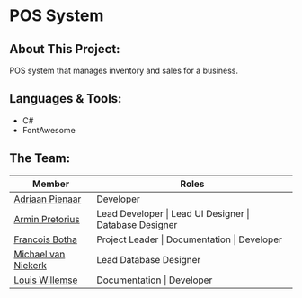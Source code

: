 # POS System
## About This Project:
POS system that manages inventory and sales for a business.

## Languages & Tools:
- C#
- FontAwesome

## The Team:
|Member|Roles|
|---|---|
|[Adriaan Pienaar](https://github.com/Adriaan0108)|Developer|
|[Armin Pretorius](https://github.com/ArminPretorius)|Lead Developer \| Lead UI Designer \| Database Designer|
|[Francois Botha](https://github.com/FranBotha1990)|Project Leader \| Documentation \| Developer|
|[Michael van Niekerk](https://github.com/Michaelvn2420)|Lead Database Designer|
|[Louis Willemse](https://github.com/Luigi-W)|Documentation \| Developer|
